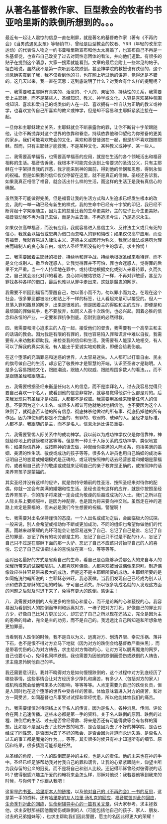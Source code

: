 # 从著名基督教作家、巨型教会的牧者约书亚哈里斯的跌倒所想到的。。。



<p>最近有一起让人震惊的信息一直在刷屏，就是著名的基督教作家（著有《不再约会》《当男孩遇见女孩》等畅销书）、曾经是巨型教会的牧者、YRR（年轻的改革宗运动）的代表性人物之一约书亚哈里斯宣布和他太太离婚了，也宣布自己不再是一名基督徒，也宣布自己改变了过去对同性恋团体的看法，并向他们道歉。有很多的贴子在提到这个消息，大家一搜索就能看到。文章的最后会附上一些常见的帖子。坦白地说，虽然我不是第一次听到名牧跌倒，甚至神学院的教授也有跌倒的，这个消息确实震到了我，我不仅看到他的书，也在网上听过他的讲道，觉得还是不错的。这几天以来，我一直在沉思：这到底说明了什么？对我会有什么样的提醒呢？</p>

<p>一、我需要和主耶稣有真实的、活泼的、个人的、亲密的、持续性的关系，我需要爱上主耶稣，而不是某些人、圣经知识、教义、神学或文化。人容易喜欢某种氛围或知识、喜欢和爱自己的或类似的人在一起、喜欢拥有一堆自认为正确的教义或神学，也喜欢宣传自己所喜欢的教义或神学，但是却不容易和主耶稣紧紧连接在一起。</p>

<p>一旦你和主耶稣建立关系，主耶稣就会不断暴露你的罪，让你不断背十字架跟随他，让你不断抛弃对这个世界的依靠和眷恋，持续依靠他和仰望他为你预备的更美的家乡。我们可能喜欢教会的文化，喜欢和基督徒泡在一起，但是却不喜欢跟随耶稣。然而，只有主耶稣才能救我，不是某种文化、某种教义或神学、某一些人。</p>

<p>二、我需要高举福音，也需要高举福音的应用，就是在生活的各个领域活出和福音相称的生活。福音告诉我，我根本不可能完全达到上帝要求的圣洁公义，只有主耶稣在十字架担当我的罪恶，我才能来到神的面前，得到他的怜悯和恩惠，得到永恒的祝福。但是如果我的信仰仅仅停留在这里，就不是真正的信仰。圣经还告诉我，如果我真正相信了福音，就会活出什么样的生活，而这样的生活正是我有真信心的确据。</p>

<p>虽然我不可能做得完美，但是福音让我的生活方式和人生追求已经发生根本的改变，我的一举一动已经有新生的样式，我的生命中已经有十字架的印记，我已经不断背起十字架跟随主，因为主的慈爱比我的生命更美好，主的应许比今生更美好。福音驱动我不再为自己去做，而是为主去活，不再追求今生，乃是追求永生。</p>

<p>如果仅仅高举福音，而没有应用，我就容易进入易信主义、反律法主义或只有死的信心，我就会以福音或恩典为借口而忽略人的罪和悔改；如果仅仅高举应用，而没有福音，我就容易进入律法主义、道德主义或因行为称义，我就以律法或惩罚为理由而辖制人的良心和自由，或给人圣经里所没有的今生的承诺。求主怜悯！</p>

<p>三、我需要因着主耶稣的福音，持续地和罪争战，持续地根据圣经来看待罪，而不是文化或别人。撒旦会迷惑人，让我觉得罪并不可怕，罪也会迷惑人，觉得罪的后果不太严重。当一个人持续地在罪中，或持续地根据文化或别人来看待罪，久而久之，自己就会淡化对罪的看法，良心如同被烙铁烙了一样，不再对罪敏感，甚至为罪找各种各样的借口，最后也难以从罪中走出来，这就是魔鬼的网罗。</p>

<p>我需要不断回到福音而警醒自己，勿以善小而不为，勿以罪小而为之。在现在这个社会，很多罪恶都被淡化和贴上不一样的标签，让人看起来是可以接受的。但人一旦落入罪和撒旦的网罗，出来是很难的。但是因着主的得胜和主的应许，即便是和最顽固的罪做抗争，也不要放弃，如同义人虽十次跌倒，也必兴起。因着必胜的信念和永恒的产业，一定要和罪抗争到底。忍耐到底的必然得救。</p>

<p>四、我需要和清心追求主的人在一起，接受他们的督责，我需要有一个高举主和主的话语的教会。因为我是有限的有罪的，我也容易陷入罪和谎言中难以自拔，我需要有人来劝勉和帮助我，来检查我的信仰和生活。我需要有人能深入地相交，有人可以了解我的真实状况，有人能出于爱诚实地劝教我，即便会给我伤痕。</p>

<p>在这个堕落的充满罪恶和迷惑的世界，人太容易迷失。人人都可以打着自由、民主的旗号做自己的生活，却忘记了敬畏神才是智慧的开端，认识至圣者才是聪明。人是多么容易跟随文化，跟随潮流，跟随人的权威、跟随周围多数人的看法。。。而不是跟随圣经和跟随主。</p>

<p>五、我需要根据圣经来衡量任何名人的信息，而不是崇拜名人。过去我容易觉得只要自己喜欢一个名人，或看到他的信息非常好，就容易觉得他讲什么都是对的。后来我发现只有圣经才是权威，人都都不是权威。我需要用圣经来衡量任何人的信息。不要因为这个人出名、或很多人都认可他就绝对地相信他，也不要因为这个人跌倒了，就彻底否认他的所有信息、彻底抹杀他做过的所有事、彻底扔掉他的所有作品。因为神使用的都是不完全的、有罪的、软弱的、破碎的人。圣经才是标准，人都不是。我跟随的是主，而不是名人。信息永远比讲员重要。</p>

<p>六、我需要警惕人际关系中的成功神学。我以前以为成功神学仅仅是你信靠神，神就给你地上的健康和财富等等。但是有一种关于人际关系的成功神学，类似地宣称：如果你信靠神，或按照神的话去做，神就给你美满的人际关系，包括美满的婚姻、美满的性生活、敬虔或成功的孩子等等。很多名人讲员也用自己婚姻的成功来证明自己的恋爱或婚姻模式是正确的，或证明按照神的话去经营恋爱和婚姻是蒙福的，或者用自己孩子的敬虔或成就来证明自己的亲子教育是正确的，或按照神的话来养育孩子是蒙福的。</p>

<p>其实圣经并没有这样的应许，就是你持守婚前的性圣洁、按照圣经来对待你的配偶，你就一定会有美满的婚姻和性生活。圣经也没有这样的应许，就是你按照圣经去养育孩子，你的孩子将来就一定会成为敬虔的后裔或成功的人士。我们之所以在人际关系上要顺服神，是因为神配得，也是因为将来要向神交账。虽然走在神的道路上肯定是蒙福的，但未必是我们今生想要的祝福。警醒啊！</p>

<p>七、我需要对出名保持谨慎的态度。一个人出名或成功之后，会面临极大的试探。一般来说，别人会希望或推动你不断或更加成功，不同的组织也希望你做他们的代表。而越来越荣耀的光环可能会让他容易迷失了自己、忘记了自己是谁、忘记了自己的罪恶、忘记了所有的功劳都是主的、忘记了自己只不过是不配的仆人、忘记了自己只不过是在耶稣下面的那一头驴、忘记了自己不应该只讨抬举自己的人的喜悦、忘记了自己应该把讨主的喜悦放在第一位，等等等等。</p>

<p>面对出名最好的方式是省察自己的生命，看自己是否能够承受那么大的来自与人的荣耀所带来的试探和陷阱。人都喜欢拜偶像，人都喜欢被当做偶像来崇拜。制造偶像效应往往容易带来极大的成功，但是这不是主耶稣所要的成功。主耶稣所要的是如同施洗约翰所说的：主耶稣必兴旺，我必衰微。当我们发现自己已经成为别人认识和依靠主耶稣的拦阻的时候，宁可自己消失。所以很多功成名就的人发现这方面的问题之后就及时退下来了，免得有更大的跌倒。感谢主！</p>

<p>八、我需要对跌倒的人有更多的怜悯心和爱心，而不是论断的心和藐视的心。我容易因为看到别人的跌倒而审判和远离对方、一棒子把对方打死，好像自己的罪比对方少，好像自己比对方更加公义，却忘记了自己之所以现在还站立，完全是因为主的恩典的缘故，完全是主的功劳，而不是自己的。我远远比自己所知道和所想象地更加罪恶。</p>

<p>当看到有人跌倒的时候，我不是自以为义、远离对方、划清界限、幸灾乐祸、落井下石，也不是恨不得对方立马下地狱（因为对方的跌倒会给基督教严重抹黑），而是带着忧伤的心为对方祷告，求主给对方悔改的心，让对方可以脱离魔鬼的网罗，自己也要小心，免得也同样跌倒。我也需要为因他的跌倒而受伤或跌倒的人祷告，求主施恩怜悯他自己的羊。</p>

<p>我还需要意识到，我并不晓得对方是如何慢慢跌倒的，这个过程中对方到底经历了哪些事情，这些事情会让对方经历多少挣扎和痛苦，有多少人（包括对方的家人）或机构或教会给他带来多大的影响，等等等等。人肯定需要为自己的跌倒负责，但是人同时也在这个堕落的世界中受各样的苦害。体恤意味着进入对方的痛苦，和对方一同受苦，如同基督也凡事受过试探和常经忧患，所以他能体恤我们的痛苦。</p>

<p>九、我需要谨慎对待网络上关于名人的传言，因为是名人，各种消息、传闻、评论会在网上迅速传播。这些未必都是第一手的资料。关于名人跌倒的原因、跌倒的过程、跌倒后的生活、过去是否曾经得救、将来是否还有可能得救等会有各样的猜想。比如是不是因为去了比较开放的地方、是否是因为去了不好的神学院、是否已经成了同性恋、是否因为去了不好的教会、是否会因为背道而永远失落、是否名人过去的事工都是魔鬼的作为。。。等等。其实很多时候只有神才知道所有的细节、原因和结果，很多猜测可能都是枉然。</p>

<p>从圣经的角度，一个人的跌倒既是神的主权，也是人的责任。他的未来也在神的手中。圣经已经足够帮助我对付我自己的罪和谎言，让我的心紧紧跟随主，仰望主所为我存留的公义的冠冕，而不是将自己和别人比较。还记得耶稣曾经对彼得说的话吗？彼得很感兴趣主所爱的约翰将来会怎么样，耶稣对他说：我若要他等到我来的时候，与你何干？你跟从我吧！</p>

<p>这里是<a href="https://www.instagram.com/harrisjosh/">约书亚。哈里斯本人的链接</a>，以及<a href="https://joshharris.com/statement/">他对自己的《不再约会》一书的反思</a>，这是第一手的资料，还有<a href="https://mp.weixin.qq.com/s?__biz=MzA4NzQxMDkxOA==&amp;mid=2650822698&amp;idx=1&amp;sn=76c4bf8a39bd277298f3bce6922f0b27&amp;chksm=8bcd29a3bcbaa0b557b3af1ed567043d6a353591054db3b6a54f19ffa2c35af3b171d70bb1f3&amp;mpshare=1&amp;scene=1&amp;srcid=&amp;sharer_sharetime=1564634171084&amp;sharer_shareid=e34458781a08cad3d3455d894764e682#rd">哈里斯的友人拉里·汤札克的回应</a>，<a href="https://www.tgcchinese.org/article/reflections-josh-harris-deconversion">福音联盟对此的回应</a>，<a href="https://mp.weixin.qq.com/s?__biz=MjM5NzY4OTEyNA==&amp;mid=2688949127&amp;idx=2&amp;sn=3a2af6cda9b8bf1618ba9f03936b7e63&amp;chksm=836499ccb41310da607d2a82769d4541a18efcc463368c76ddbfe62497fa00d9c742f00ca8bf&amp;mpshare=1&amp;scene=1&amp;srcid=&amp;sharer_sharetime=1564821628740&amp;sharer_shareid=656bc5410efa3e51b7dbcd9fac1e82a4&amp;key=00875e774ad0ca74be344ce5d880481a3eae828ff6b6c73ec6ebc3405a67c48ed3c47d7ba4e7fc642b13e83934f49592170f1361cac81165eb9ef963f416c29c932e29e489a242783f7bbcee6ca326c8&amp;ascene=1&amp;uin=Mjc4MDkwMzI4NA%3D%3D&amp;devicetype=Windows+7&amp;version=62060833&amp;lang=zh_CN&amp;pass_ticket=tUd%2FD3tkkaIdNVEZzKx2vVyIdVZsdyvcjfHbTQ%2BZQErvj3JzB3WCu3LQQdoMMgF5">生命季刊对此的回应</a>，<a href="https://mp.weixin.qq.com/s?__biz=MzUzOTg4NjIwOA==&amp;mid=2247484981&amp;idx=1&amp;sn=043bf45e44c9a2481c8f32a46f1b4af6&amp;chksm=fac0d1dacdb758cc253834ec72b923d9485cd165006a552fdbe03e3dbd4338436ac554c2ff42&amp;mpshare=1&amp;scene=24&amp;srcid=0807muBznuGvHYINPabPES1Y&amp;sharer_sharetime=1565182765034&amp;sharer_shareid=71c5a417357ea6b14bb03d3e80d5c0cf&amp;key=c6f3456df8f4d3e3ff6bf48d722b4cb7b5991a6e8b781c5a9d22025554eb366d80db51d0d8ea99b1c312656639eacce460260ad9923259dcf7d77ba6d27a3d8e102603ddeac73385db6cf030ed111340&amp;ascene=1&amp;uin=Mjc4MDkwMzI4NA%3D%3D&amp;devicetype=Windows+7&amp;version=62060833&amp;lang=zh_CN&amp;pass_ticket=C4RBRUwO2%2B8tdzrhBQDrpA1ZgpEwHk3OhUg6lduNGtaXjQ3D%2B6jU2VbBHTae0TGf">生命树辅导中心的一篇有关文章</a>，供大家参考。求主拯救他，求主安慰那些因他而受伤或跌倒的人（可能包括他自己的孩子、家人、朋友、过去的兄弟姐妹等），也求主帮助我们因此警醒，愿主的名因此得更大的荣耀！</p>